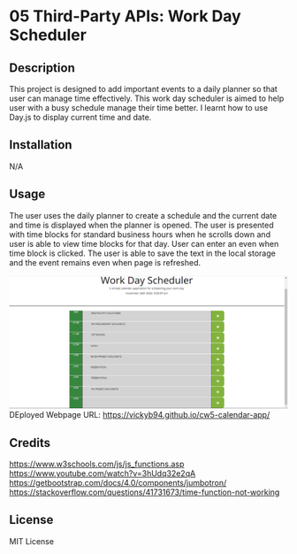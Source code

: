 # 05 Third-Party APIs: Work Day Scheduler
## Description
This project is designed to add important events to a daily planner so that user can manage time effectively. This work day scheduler is aimed to help user with a busy schedule manage their time better. I learnt how to use Day.js to display current time and date. 

## Installation

N/A

## Usage
The user uses the daily planner to create a schedule and the current date and time is displayed when the planner is opened. The user is presented with time blocks for standard business hours when he scrolls down and user is able to view time blocks for that day. User can enter an even when time block is clicked. The user is able to save the text in the local storage and the event remains even when page is refreshed.

![alt text](/Assets/Screenshot%202022-11-24%20212213.png)
DEployed Webpage URL: https://vickyb94.github.io/cw5-calendar-app/

## Credits

https://www.w3schools.com/js/js_functions.asp
https://www.youtube.com/watch?v=3hUdq32e2qA
https://getbootstrap.com/docs/4.0/components/jumbotron/
https://stackoverflow.com/questions/41731673/time-function-not-working

## License
MIT License